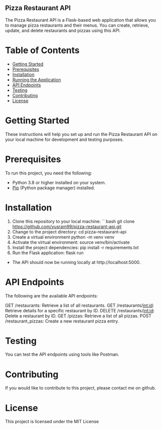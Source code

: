 ## Pizza Restaurant API

The Pizza Restaurant API is a Flask-based web application that allows you to manage pizza restaurants and their menus. You can create, retrieve, update, and delete restaurants and pizzas using this API.

# Table of Contents

- [Getting Started](#getting-started)
- [Prerequisites](#prerequisites)
- [Installation](#installation)
- [Running the Application](#running-the-application)
- [API Endpoints](#api-endpoints)
- [Testing](#testing)
- [Contributing](#contributing)
- [License](#license)

# Getting Started

These instructions will help you set up and run the Pizza Restaurant API on your local machine for development and testing purposes.

# Prerequisites
To run this project, you need the following:

- Python 3.8 or higher installed on your system.
- [Pip](https://pip.pypa.io/en/stable/) (Python package manager) installed.

# Installation
1. Clone this repository to your local machine:
  `` bash
   git clone https://github.com/yusram99/pizza-restaurant-api.git
2. Change to the project directory:
cd pizza-restaurant-api
3. Create a virtual environment
python -m venv venv
4. Activate the virtual environment:
source venv/bin/activate
5. Install the project dependencies:
pip install -r requirements.txt
6. Run the Flask application:
flask run
- The API should now be running locally at http://localhost:5000.

# API Endpoints
The following are the available API endpoints:

GET /restaurants: Retrieve a list of all restaurants.
GET /restaurants/<int:id>: Retrieve details for a specific restaurant by ID.
DELETE /restaurants/<int:id>: Delete a restaurant by ID.
GET /pizzas: Retrieve a list of all pizzas.
POST /restaurant_pizzas: Create a new restaurant pizza entry.

# Testing
You can test the API endpoints using tools like Postman.

# Contributing
If you would like to contribute to this project, please contact me on github.

# License
This project is licensed under the MIT License
